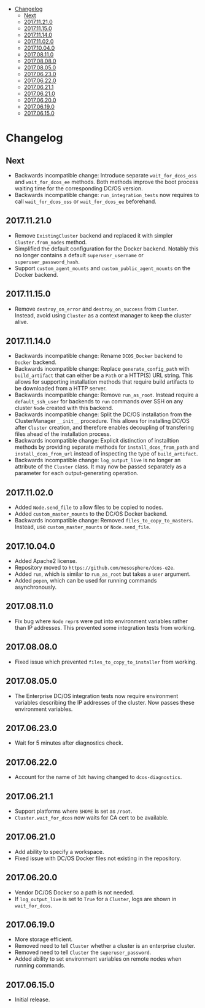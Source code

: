 <!--lint disable list-item-indent-->
<!--lint disable list-item-bullet-indent-->
<!-- START doctoc generated TOC please keep comment here to allow auto update -->
<!-- DON'T EDIT THIS SECTION, INSTEAD RE-RUN doctoc TO UPDATE -->


- [Changelog](#changelog)
  - [Next](#next)
  - [2017.11.21.0](#201711210)
  - [2017.11.15.0](#201711150)
  - [2017.11.14.0](#201711140)
  - [2017.11.02.0](#201711020)
  - [2017.10.04.0](#201710040)
  - [2017.08.11.0](#201708110)
  - [2017.08.08.0](#201708080)
  - [2017.08.05.0](#201708050)
  - [2017.06.23.0](#201706230)
  - [2017.06.22.0](#201706220)
  - [2017.06.21.1](#201706211)
  - [2017.06.21.0](#201706210)
  - [2017.06.20.0](#201706200)
  - [2017.06.19.0](#201706190)
  - [2017.06.15.0](#201706150)

<!-- END doctoc generated TOC please keep comment here to allow auto update -->
<!--lint enable list-item-indent-->
<!--lint enable list-item-bullet-indent-->

# Changelog

## Next

* Backwards incompatible change: Introduce separate `wait_for_dcos_oss` and `wait_for_dcos_ee` methods.
Both methods improve the boot process waiting time for the corresponding DC/OS version.
* Backwards incompatible change: `run_integration_tests` now requires to call `wait_for_dcos_oss` or `wait_for_dcos_ee` beforehand.


## 2017.11.21.0

* Remove `ExistingCluster` backend and replaced it with simpler `Cluster.from_nodes` method.
* Simplified the default configuration for the Docker backend.
  Notably this no longer contains a default `superuser_username` or `superuser_password_hash`.
* Support `custom_agent_mounts` and `custom_public_agent_mounts` on the Docker backend.

## 2017.11.15.0

* Remove `destroy_on_error` and `destroy_on_success` from `Cluster`.
  Instead, avoid using `Cluster` as a context manager to keep the cluster alive.

## 2017.11.14.0

* Backwards incompatible change: Rename `DCOS_Docker` backend to `Docker` backend.
* Backwards incompatible change: Replace `generate_config_path` with `build_artifact`
that can either be a `Path` or a HTTP(S) URL string. This allows for supporting installation
methods that require build artifacts to be downloaded from a HTTP server.
* Backwards incompatible change: Remove `run_as_root`. Instead require a `default_ssh_user`
for backends to `run` commands over SSH on any cluster `Node` created with this backend.
* Backwards incompatible change: Split the DC/OS installation from the ClusterManager
`__init__` procedure. This allows for installing DC/OS after `Cluster` creation,
and therefore enables decoupling of transfering files ahead of the installation process.
* Backwards incompatible change: Explicit distinction of installtion methods by providing
separate methods for `install_dcos_from_path` and `install_dcos_from_url` instead
of inspecting the type of `build_artifact`.
* Backwards incompatible change: `log_output_live` is no longer an attribute of the `Cluster`
class. It may now be passed separately as a parameter for each output-generating operation.

## 2017.11.02.0

* Added `Node.send_file` to allow files to be copied to nodes.
* Added `custom_master_mounts` to the DC/OS Docker backend.
* Backwards incompatible change: Removed `files_to_copy_to_masters`.
  Instead, use `custom_master_mounts` or `Node.send_file`.

## 2017.10.04.0

* Added Apache2 license.
* Repository moved to `https://github.com/mesosphere/dcos-e2e`.
* Added `run`, which is similar to `run_as_root` but takes a `user` argument.
* Added `popen`, which can be used for running commands asynchronously.

## 2017.08.11.0

* Fix bug where `Node` `repr`s were put into environment variables rather than IP addresses. This prevented some integration tests from working.

## 2017.08.08.0

* Fixed issue which prevented `files_to_copy_to_installer` from working.

## 2017.08.05.0

* The Enterprise DC/OS integration tests now require environment variables describing the IP addresses of the cluster. Now passes these environment variables.

## 2017.06.23.0

* Wait for 5 minutes after diagnostics check.

## 2017.06.22.0

* Account for the name of `3dt` having changed to `dcos-diagnostics`.

## 2017.06.21.1

* Support platforms where `$HOME` is set as `/root`.
* `Cluster.wait_for_dcos` now waits for CA cert to be available.

## 2017.06.21.0

* Add ability to specify a workspace.
* Fixed issue with DC/OS Docker files not existing in the repository.

## 2017.06.20.0

* Vendor DC/OS Docker so a path is not needed.
* If `log_output_live` is set to `True` for a `Cluster`, logs are shown in `wait_for_dcos`.

## 2017.06.19.0

* More storage efficient.
* Removed need to tell `Cluster` whether a cluster is an enterprise cluster.
* Removed need to tell `Cluster` the `superuser_password`.
* Added ability to set environment variables on remote nodes when running commands.

## 2017.06.15.0

* Initial release.
